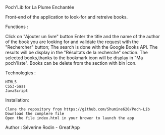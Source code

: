 Poch'Lib for La Plume Enchantée

Front-end of the application to look-for and retreive books.

Functions :

Click on "Ajouter un livre" button
Enter the title and the name of the author of the book you are looking for and validate the request with the "Rechercher" button;
The search is done with the Google Books API.
The results will be display in the "Résultats de la recherche" section.
The selected books,thanks to the bookmark icon will be display in "Ma poch'liste".
Books can be delete from the section with bin icon.

Technologies : 

    HTML5
    CSS3-Sass
    JavaScript

Installation:

    Clone the repository from https://github.com/Shumine620/Poch-Lib
    Download the complere file
    Open the file index.html in your brower to launch the app

Author : Séverine Rodin - Great'App